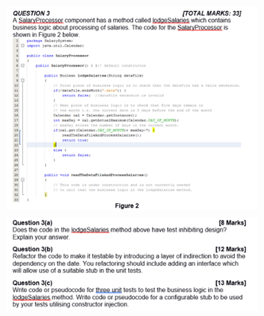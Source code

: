 ﻿![](Aspose.Words.50cd3754-ccd9-4d9f-b1eb-788ea83d9c77.001.png)

![](Aspose.Words.50cd3754-ccd9-4d9f-b1eb-788ea83d9c77.002.png)
